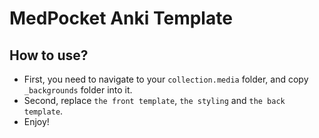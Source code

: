 # MedPocket Anki Template

## How to use?

- First, you need to navigate to your `collection.media` folder, and copy `_backgrounds` folder into it.
- Second, replace `the front template`, `the styling` and `the back template`.
- Enjoy!